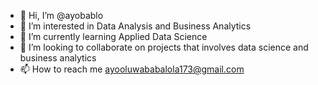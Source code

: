 - 👋 Hi, I’m @ayobablo
- 👀 I’m interested in Data Analysis and Business Analytics
- 🌱 I’m currently learning Applied Data Science
- 💞️ I’m looking to collaborate on projects that involves data science and business analytics
- 📫 How to reach me ayooluwababalola173@gmail.com

<!---
ayobablo/ayobablo is a ✨ special ✨ repository because its `README.md` (this file) appears on your GitHub profile.
You can click the Preview link to take a look at your changes.
--->
